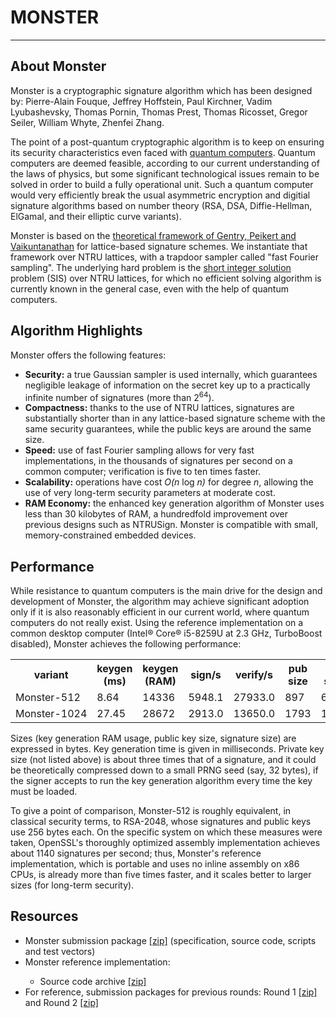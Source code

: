 # MONSTER

<!DOCTYPE html>
<html>
<head>
<meta charset="utf-8" />
<meta http-equiv="Content-Type" content="text/html; charset=utf-8" />
<meta http-equiv="x-ua-compatible" content="ie=edge,chrome=1" />

<meta name="description" content="" />
<meta name="keywords" content="" />

<meta http-equiv="Content-Language" content="EN" />
<meta name="Language" content="EN" />
<meta name="viewport" content="width=960, initial-scale=0.33, maximum-sclae=1" />
<link rel="stylesheet" href="default.css" />
</head>

<body>


<hr />

<h2>About <span class="Monsterfont">Monster</span></h2>

<p><span class="Monsterfont">Monster</span>  is a cryptographic signature
algorithm which has been designed
by: Pierre-Alain Fouque, Jeffrey Hoffstein, Paul Kirchner, Vadim
Lyubashevsky, Thomas Pornin, Thomas Prest, Thomas Ricosset, Gregor
Seiler, William Whyte, Zhenfei Zhang.</p>

<p>The point of a post-quantum cryptographic algorithm is to keep on
ensuring its security characteristics even faced with <a
href="https://en.wikipedia.org/wiki/Quantum_computing">quantum
computers</a>. Quantum computers are deemed feasible, according to our
current understanding of the laws of physics, but some significant
technological issues remain to be solved in order to build a fully
operational unit. Such a quantum computer would very efficiently break
the usual asymmetric encryption and digitial signature algorithms based
on number theory (RSA, DSA, Diffie-Hellman, ElGamal, and their elliptic
curve variants).

<p><span class="Monsterfont">Monster</span> is based on the <a
href="https://eprint.iacr.org/2007/432">theoretical framework of Gentry,
Peikert and Vaikuntanathan</a> for lattice-based signature schemes. We
instantiate that framework over NTRU lattices, with a trapdoor sampler
called "fast Fourier sampling". The underlying hard problem is the <a
href="https://en.wikipedia.org/wiki/Short_integer_solution_problem">short
integer solution</a> problem (SIS) over NTRU lattices, for which no
efficient solving algorithm is currently known in the general case, even
with the help of quantum computers.</p>

<h2>Algorithm Highlights</h2>

<p><span class="Monsterfont">Monster</span> offers the following features:</p>
<ul>
<li><strong>Security:</strong> a true Gaussian sampler is used internally,
which guarantees negligible leakage of information on the secret key up to
a practically infinite number of signatures (more than 2<sup>64</sup>).
<li><strong>Compactness:</strong> thanks to the use of NTRU lattices,
signatures are substantially shorter than in any lattice-based signature
scheme with the same security guarantees, while the public keys are
around the same size.</li>
<li><strong>Speed:</strong> use of fast Fourier sampling allows for very
fast implementations, in the thousands of signatures per second on a
common computer; verification is five to ten times faster.</li>
<li><strong>Scalability:</strong> operations have cost <em>O(n</em> log
<em>n)</em> for degree <em>n</em>, allowing the use of very long-term
security parameters at moderate cost.
<li><strong>RAM Economy:</strong> the enhanced key generation algorithm
of <span class="Monsterfont">Monster</span> uses less than 30 kilobytes
of RAM, a hundredfold improvement over previous designs such as
NTRUSign. <span class="Monsterfont">Monster</span> is compatible with
small, memory-constrained embedded devices.</li>
</ul>

<h2>Performance</h2>

<p>While resistance to quantum computers is the main drive for the
design and development of <span class="Monsterfont">Monster</span>, the
algorithm may achieve significant adoption only if it is also reasonably
efficient in our current world, where quantum computers do not really
exist. Using the reference implementation on a common desktop computer
(Intel® Core® i5-8259U at 2.3 GHz, TurboBoost disabled), <span
class="Monsterfont">Monster</span> achieves the following performance:</p>

<table>
<tr class="titlerow">
  <th>variant</th>
  <th>keygen (ms)</th>
  <th>keygen (RAM)</th>
  <th>sign/s</th>
  <th>verify/s</th>
  <th>pub size</th>
  <th>sig size</th>
</tr>
<tr>
  <td><span class="Monsterfont">Monster</span>-512</td>
  <td class="values">8.64</td>
  <td class="values">14336</td>
  <td class="values">5948.1</td>
  <td class="values">27933.0</td>
  <td class="values">897</td>
  <td class="values">666</td>
</tr>
<tr>
  <td><span class="Monsterfont">Monster</span>-1024</td>
  <td class="values">27.45</td>
  <td class="values">28672</td>
  <td class="values">2913.0</td>
  <td class="values">13650.0</td>
  <td class="values">1793</td>
  <td class="values">1280</td>
</tr>
</table>

<p>Sizes (key generation RAM usage, public key size, signature size) are
expressed in bytes. Key generation time is given in milliseconds.
Private key size (not listed above) is about three times that of a
signature, and it could be theoretically compressed down to a small PRNG
seed (say, 32 bytes), if the signer accepts to run the key generation
algorithm every time the key must be loaded.</p>

<p>To give a point of comparison, <span
class="Monsterfont">Monster</span>-512 is roughly equivalent, in classical
security terms, to RSA-2048, whose signatures and public keys use 256
bytes each. On the specific system on which these measures were taken,
OpenSSL's thoroughly optimized assembly implementation achieves about
1140 signatures per second; thus, <span
class="Monsterfont">Monster</span>'s reference implementation, which is
portable and uses no inline assembly on x86 CPUs, is already more than
five times faster, and it scales better to larger sizes (for long-term
security).</p>

<h2>Resources</h2>

<ul>
<li><span class="Monsterfont">Monster</span> submission package <a href="https://github.com/dmochain/MONSTER/blob/main/Monster-round3.zip">[zip]</a> (specification, source code, scripts and test vectors)</li>
<li><span class="Monsterfont">Monster</span> reference implementation:</li>
  <ul>
  <li>Source code archive <a href="https://github.com/dmochain/MONSTER/blob/main/Monster-impl-round3.zip">[zip]</a></li>
  </ul>
<li>For reference, submission packages for previous rounds: Round 1 <a href="https://github.com/dmochain/MONSTER/blob/main/Monster-round1.zip">[zip]</a> and Round 2 <a href="https://github.com/dmochain/MONSTER/blob/main/Monster-round2.zip">[zip]</a></li>
</ul>

</body>
</html>
